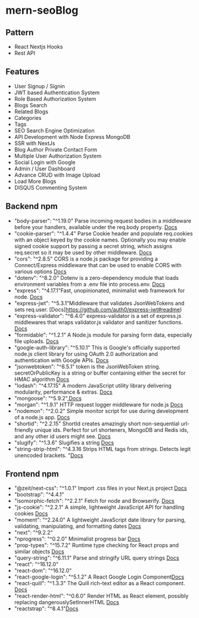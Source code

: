 # mern-seoBlog

## Pattern
  - React Nextjs Hooks
  - Rest API
  
## Features
- User Signup / Signin
- JWT based Authentication System
- Role Based Authorization System
- Blogs Search
- Related Blogs
- Categories
- Tags
- SEO Search Engine Optimization
- API Development with Node Express MongoDB
- SSR with NextJs
- Blog Author Private Contact Form
- Multiple User Authorization System
- Social Login with Google
- Admin / User Dashboard
- Advance CRUD with Image Upload
- Load More Blogs
- DISQUS Commenting System

## Backend npm

- "body-parser": "^1.19.0" Parse incoming request bodies in a middleware before your handlers, available under the req.body property. [Docs](https://github.com/expressjs/body-parser#readme) 
- "cookie-parser": "^1.4.4" Parse Cookie header and populate req.cookies with an object keyed by the cookie names. Optionally you may enable signed cookie support by passing a secret string, which assigns req.secret so it may be used by other middleware. [Docs](https://github.com/expressjs/cookie-parser#readme) 
- "cors": "^2.8.5" CORS is a node.js package for providing a Connect/Express middleware that can be used to enable CORS with various options [Docs](https://github.com/expressjs/cors#readme) 
- "dotenv": "^8.2.0" Dotenv is a zero-dependency module that loads environment variables from a .env file into process.env. [Docs](https://github.com/motdotla/dotenv#readme) 
- "express": "^4.17.1"Fast, unopinionated, minimalist web framework for node. [Docs](http://expressjs.com/) 
- "express-jwt": "^5.3.1"Middleware that validates JsonWebTokens and sets req.user. [Docs]https://github.com/auth0/express-jwt#readme) 
- "express-validator": "^6.4.0" express-validator is a set of express.js middlewares that wraps validator.js validator and sanitizer functions. [Docs](https://express-validator.github.io/docs/) 
- "formidable": "^1.2.1" A Node.js module for parsing form data, especially file uploads. [Docs](https://github.com/node-formidable/formidable) 
- "google-auth-library": "^5.10.1" This is Google's officially supported node.js client library for using OAuth 2.0 authorization and authentication with Google APIs. [Docs](https://github.com/googleapis/google-auth-library-nodejs#readme) 
- "jsonwebtoken": "^8.5.1" token is the JsonWebToken string. secretOrPublicKey is a string or buffer containing either the secret for HMAC algorithm [Docs](https://github.com/auth0/node-jsonwebtoken#readme) 
- "lodash": "^4.17.15" A modern JavaScript utility library delivering modularity, performance & extras. [Docs](https://lodash.com/) 
- "mongoose": "^5.9.2",[Docs](https://github.com/expressjs/cookie-parser#readme) 
- "morgan": "^1.9.1" HTTP request logger middleware for node.js [Docs](https://github.com/expressjs/morgan#readme) 
- "nodemon": "^2.0.2" Simple monitor script for use during development of a node.js app. [Docs](https://github.com/remy/nodemon) 
- "shortid": "^2.2.15" ShortId creates amazingly short non-sequential url-friendly unique ids. Perfect for url shorteners, MongoDB and Redis ids, and any other id users might see. [Docs](https://github.com/dylang/shortid#readme) 
- "slugify": "^1.3.6" Slugifies a string [Docs](https://github.com/simov/slugify) 
- "string-strip-html": "^4.3.16 Strips HTML tags from strings. Detects legit unencoded brackets. "[Docs](https://gitlab.com/codsen/codsen/tree/master/packages/string-strip-html) 

## Frontend npm
- "@zeit/next-css": "^1.0.1" Import .css files in your Next.js project [Docs](https://github.com/zeit/next-plugins#readme)
- "bootstrap": "^4.4.1"
- "isomorphic-fetch": "^2.2.1" Fetch for node and Browserify. [Docs](https://github.com/matthew-andrews/isomorphic-fetch) 
- "js-cookie": "^2.2.1" A simple, lightweight JavaScript API for handling cookies [Docs](https://github.com/js-cookie/js-cookie#readme) 
- "moment": "^2.24.0" A lightweight JavaScript date library for parsing, validating, manipulating, and formatting dates [Docs](https://momentjs.com/) 
- "next": "^9.2.2"
- "nprogress": "^0.2.0" Minimalist progress bar [Docs](https://github.com/rstacruz/nprogress) 
- "prop-types": "^15.7.2" Runtime type checking for React props and similar objects [Docs](https://github.com/facebook/prop-types) 
- "query-string": "^6.11.1" Parse and stringify URL query strings [Docs](https://github.com/sindresorhus/query-string#readme) 
- "react": "^16.12.0"
- "react-dom": "^16.12.0"
- "react-google-login": "^5.1.2" A React Google Login Component[Docs](https://github.com/anthonyjgrove/react-google-login) 
- "react-quill": "^1.3.3" The Quill rich-text editor as a React component. [Docs](https://github.com/zenoamaro/react-quill) 
- "react-render-html": "^0.6.0" Render HTML as React element, possibly replacing dangerouslySetInnerHTML [Docs](https://github.com/utatti/react-render-html#readme) 
- "reactstrap": "^8.4.1"[Docs](https://reactstrap.github.io/components/alerts/) 
